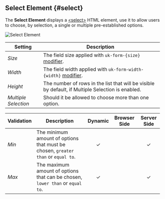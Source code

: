 ## Select Element {#select}

<div class="tm-resource-icon">
    <!--@include: ../assets/element-select.svg-->
</div>

The **Select Element** displays a [\<select\>](https://developer.mozilla.org/en-US/docs/Web/HTML/Element/select) HTML element, use it to allow users to choose, by selection, a single or multiple pre-established options.

![Select Element](./assets/elements/select.webp)

| Setting | Description |
| --- | --- |
| *Size* | The field size applied with `uk-form-{size}` [modifier](https://getuikit.com/docs/form#size-modifiers). |
| *Width* | The field width applied with `uk-form-width-{width}` [modifier](https://getuikit.com/docs/form#width-modifiers). |
| *Height* | The number of rows in the list that will be visible by default, if Multiple Selection is enabled. |
| *Multiple Selection* | Should it be allowed to choose more than one option. |
<!--@include: ./common-element-settings.md-->

<!--@include: ./common-element-options.md-->

| Validation | Description | Dynamic | Browser Side | Server Side |
| --- | --- | :---: | :---: | :---: |
| *Min* | The minimum amount of options that must be chosen, `greater than` or `equal to`. | &#x2713; | |  &#x2713; |
| *Max* | The maximum amount of options that can be chosen, `lower than` or `equal to`. | &#x2713; | |  &#x2713; |
<!--@include: ./common-element-validation.md-->
